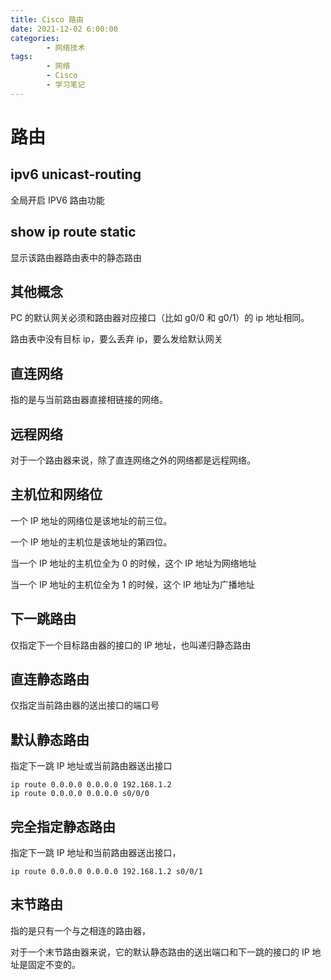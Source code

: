 ```yaml
---
title: Cisco 路由
date: 2021-12-02 6:00:00
categories:
        - 网络技术
tags:
        - 网络
        - Cisco
        - 学习笔记
---
```


# 路由

## ipv6 unicast-routing

全局开启 IPV6 路由功能

## show ip route static

显示该路由器路由表中的静态路由

## 其他概念

PC 的默认网关必须和路由器对应接口（比如 g0/0 和 g0/1）的 ip 地址相同。

路由表中没有目标 ip，要么丢弃 ip，要么发给默认网关

## 直连网络

指的是与当前路由器直接相链接的网络。

## 远程网络

对于一个路由器来说，除了直连网络之外的网络都是远程网络。

## 主机位和网络位

一个 IP 地址的网络位是该地址的前三位。

一个 IP 地址的主机位是该地址的第四位。

当一个 IP 地址的主机位全为 0 的时候，这个 IP 地址为网络地址

当一个 IP 地址的主机位全为 1 的时候，这个 IP 地址为广播地址

## 下一跳路由

仅指定下一个目标路由器的接口的 IP 地址，也叫递归静态路由

## 直连静态路由

仅指定当前路由器的送出接口的端口号

## 默认静态路由

指定下一跳 IP 地址或当前路由器送出接口

```
ip route 0.0.0.0 0.0.0.0 192.168.1.2
ip route 0.0.0.0 0.0.0.0 s0/0/0
```

## 完全指定静态路由

指定下一跳 IP 地址和当前路由器送出接口，

```
ip route 0.0.0.0 0.0.0.0 192.168.1.2 s0/0/1
```

## 末节路由

指的是只有一个与之相连的路由器，

对于一个末节路由器来说，它的默认静态路由的送出端口和下一跳的接口的 IP 地址是固定不变的。
